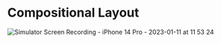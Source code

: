 # Compositional Layout

![Simulator Screen Recording - iPhone 14 Pro - 2023-01-11 at 11 53 24](https://user-images.githubusercontent.com/72736657/211707355-3b79b9a8-0495-41e2-b6f4-f215531268b0.gif)
